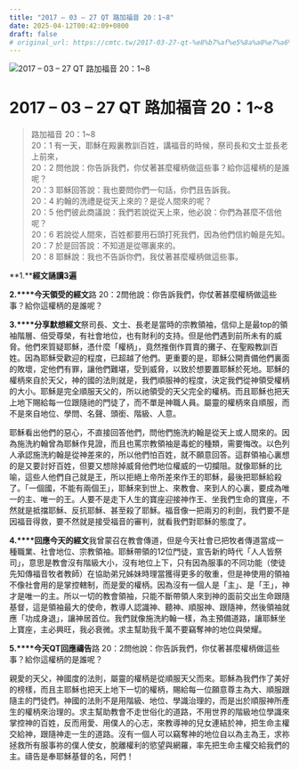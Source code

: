 ```yaml
---
title: "2017 – 03 – 27 QT 路加福音 20：1~8"
date: 2025-04-12T00:42:09+0800
draft: false
# original_url: https://cmtc.tw/2017-03-27-qt-%e8%b7%af%e5%8a%a0%e7%a6%8f%e9%9f%b3-20%ef%bc%9a18
---
```


![2017 – 03 – 27 QT 路加福音 20：1\~8](/images/qt.jpg   "2017 – 03 – 27 QT 路加福音 20：1\~8")

# 2017 – 03 – 27 QT 路加福音 20：1\~8

> 路加福音 20：1\~8  
> 20：1 有一天，耶穌在殿裏教訓百姓，講福音的時候，祭司長和文士並長老上前來，  
> 20：2 問他說：你告訴我們，你仗著甚麼權柄做這些事？給你這權柄的是誰呢？  
> 20：3 耶穌回答說：我也要問你們一句話，你們且告訴我。  
> 20：4 約翰的洗禮是從天上來的？是從人間來的呢？  
> 20：5 他們彼此商議說：我們若說從天上來，他必說：你們為甚麼不信他呢？  
> 20：6 若說從人間來，百姓都要用石頭打死我們，因為他們信約翰是先知。  
> 20：7 於是回答說：不知道是從哪裏來的。  
> 20：8 耶穌說：我也不告訴你們，我仗著甚麼權柄做這些事。

**1.****經文誦讀3遍**

**2.****今天領受的經文**路 20：2問他說：你告訴我們，你仗著甚麼權柄做這些事？給你這權柄的是誰呢？

**3.****分享默想經文**祭司長、文士、長老是當時的宗教領袖，信仰上是最top的領袖階層、倍受尊榮，有社會地位，也有財利的支持。但是他們遇到前所未有的威脅。他們來質疑耶穌，憑什麼「權柄」，竟然推倒作買賣的攤子、在聖殿教訓百姓。因為耶穌受歡迎的程度，已超越了他們。更重要的是，耶穌公開責備他們裏面的敗壞，定他們有罪，讓他們難堪，受到威脅，以致於想要置耶穌於死地。耶穌的權柄來自於天父，神的國的法則就是，我們順服神的程度，決定我們從神領受權柄的大小。耶穌是完全順服天父的，所以祂領受的天父完全的權柄。而且耶穌也把天上地下賜給每一位跟隨祂的門徒了，而不單是神職人員。屬靈的權柄來自順服，而不是來自地位、學問、名聲、頭銜、階級、人意。

耶穌看出他們的惡心，不直接回答他們，問他們施洗約翰是從天上或人間來的。因為施洗約翰曾為耶穌作見證，而且也罵宗教領袖是毒蛇的種類，需要悔改。以色列人承認施洗約翰是從神差來的，所以他們怕百姓，就不願意回答。這群領袖心裏想的是又要討好百姓，但要又想除掉威脅他們地位權威的一切攔阻。就像耶穌的比喻，這些人他們自己就是王，所以拒絕上帝所差來作王的耶穌，最後把耶穌給殺了。「一個國，不能有兩個王」，耶穌來到世上、來教會、來到人的心裏，要成為唯一的主、唯一的王。人要不是走下人生的寶座迎接神作王、坐我們生命的寶座，不然就是抵擋耶穌、反抗耶穌、甚至殺了耶穌。福音像一把兩刃的利劍，我們要不是因福音得救，要不然就是接受福音的審判，就看我們對耶穌的態度了。

**4.****回應今天的經文**我曾蒙召在教會傳道，但是今天社會已把牧者傳道當成一種職業、社會地位、宗教領袖。耶穌帶領的12位門徒，宣告新約時代「人人皆祭司」，意思是教會沒有階級大小，沒有地位上下，只有因為服事的不同功能（使徒先知傳福音牧者教師）在協助弟兄姊妹時理當獲得更多的敬重，但是神使用的領袖不像社會用的是掌控轄制，而是愛的權柄。因為沒有一個人是「主」、是「王」，神才是唯一的主。所以一切的教會領袖，只能不斷帶領人來到神的面前交出生命跟隨基督，這是領袖最大的使命，教導人認識神、聽神、順服神、跟隨神，然後領袖就應「功成身退」，讓神居首位。我們就像施洗約翰一樣，為主預備道路，讓耶穌坐上寶座，主必興旺，我必衰微。求主幫助我千萬不要竊奪神的地位與榮耀。

**5.****今天QT回應禱告**路 20：2問他說：你告訴我們，你仗著甚麼權柄做這些事？給你這權柄的是誰呢？

親愛的天父，神國度的法則，屬靈的權柄是從順服天父而來。耶穌為我們作了美好的榜樣，而且主耶穌也把天上地下一切的權柄，賜給每一位願意尊主為大、順服跟隨主的門徒們。神國的法則不是用階級、地位、學識治理的，而是出於順服神所產生的權柄來治理的。求主幫助教會不走世俗化的道路，不用世界的階級地位學識來掌控神的百姓，反而用愛、用僕人的心志，來教導神的兒女連結於神，把生命主權交給神，跟隨神走一生的道路。沒有一個人可以竊奪神的地位自以為主為王，求祢拯救所有服事祢的僕人使女，脫離權利的慾望與網羅，率先把生命主權交給我們的主。禱告是奉耶穌基督的名，阿們！